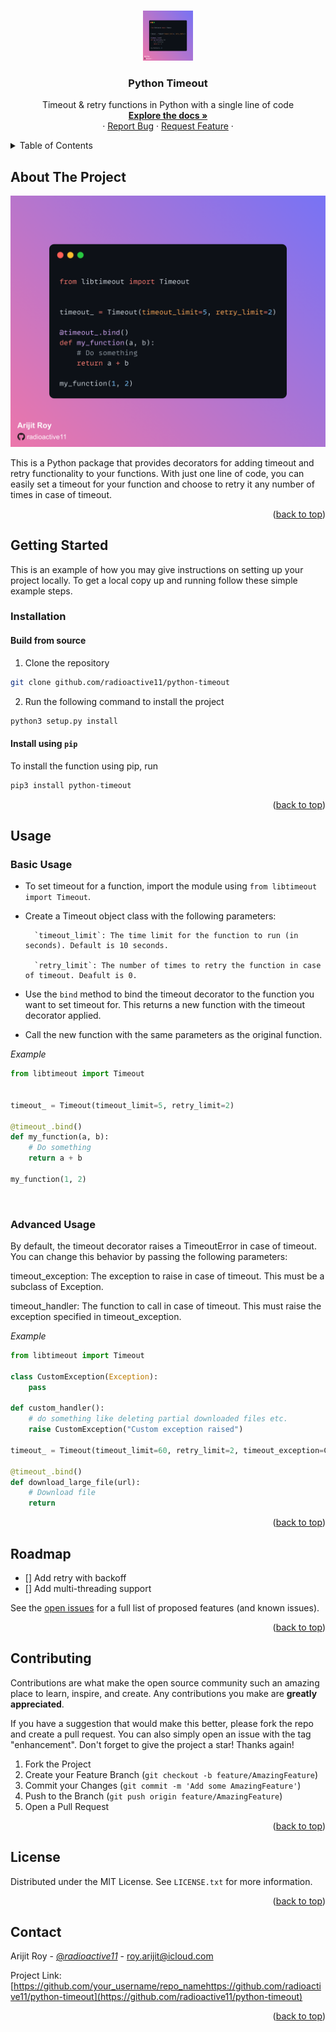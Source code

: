 <!-- Improved compatibility of back to top link: See: https://github.com/radioactive11/python-timeout/pull/73 -->
<a name="readme-top"></a>

<!-- PROJECT LOGO -->
<br />
<div align="center">
  <a href="https://github.com/radioactive11/python-timeout">
    <img src="./.github/banner.png" alt="Logo" width="80" height="80">
  </a>

  <h3 align="center">Python Timeout</h3>

  <p align="center">
    Timeout & retry functions in Python with a single line of code
    <br />
    <a href="https://github.com/radioactive11/python-timeout"><strong>Explore the docs »</strong></a>
    <br />
    ·
    <a href="https://github.com/radioactive11/python-timeout/issues">Report Bug</a>
    ·
    <a href="https://github.com/radioactive11/python-timeout/issues">Request Feature</a>
    ·
  </p>
</div>



<!-- TABLE OF CONTENTS -->
<details>
  <summary>Table of Contents</summary>
  <ol>
    <li>
      <a href="#about-the-project">About The Project</a>
    </li>
    <li>
      <a href="#getting-started">Getting Started</a>
      <ul>
        <li><a href="#installation">Installation</a></li>
      </ul>
    </li>
    <li><a href="#usage">Usage</a></li>
    <ul>
        <li><a href="#basic-usage">Basic Usage</a></li>
        <li><a href="#advanced-usage">Advanced Usage</a></li>
    </ul>
    <li><a href="#roadmap">Roadmap</a></li>
    <li><a href="#contributing">Contributing</a></li>
    <li><a href="#license">License</a></li>
    <li><a href="#contact">Contact</a></li>
  </ol>
</details>



<!-- ABOUT THE PROJECT -->
## About The Project

<img src="./.github/banner.png">

This is a Python package that provides decorators for adding timeout and retry functionality to your functions. With just one line of code, you can easily set a timeout for your function and choose to retry it any number of times in case of timeout.

<p align="right">(<a href="#readme-top">back to top</a>)</p>


<!-- GETTING STARTED -->
## Getting Started

This is an example of how you may give instructions on setting up your project locally.
To get a local copy up and running follow these simple example steps.


### Installation

#### Build from source

1. Clone the repository

```sh
git clone github.com/radioactive11/python-timeout
```

2. Run the following command to install the project
```sh
python3 setup.py install
```


#### Install using `pip`

To install the function using pip, run

```sh
pip3 install python-timeout
```


<p align="right">(<a href="#readme-top">back to top</a>)</p>


<!-- USAGE EXAMPLES -->
## Usage

### Basic Usage

- To set timeout for a function, import the module using `from libtimeout import Timeout`.

- Create a Timeout object class with the following parameters:

        `timeout_limit`: The time limit for the function to run (in seconds). Default is 10 seconds.

        `retry_limit`: The number of times to retry the function in case of timeout. Deafult is 0.

- Use the `bind` method to bind the timeout decorator to the function you want to set timeout for. This returns a new function with the timeout decorator applied.

- Call the new function with the same parameters as the original function.

*Example*

```python
from libtimeout import Timeout


timeout_ = Timeout(timeout_limit=5, retry_limit=2)

@timeout_.bind()
def my_function(a, b):
    # Do something
    return a + b

my_function(1, 2)

```
<br>

### Advanced Usage

By default, the timeout decorator raises a TimeoutError in case of timeout. You can change this behavior by passing the following parameters:

timeout_exception: The exception to raise in case of timeout. This must be a subclass of Exception.

timeout_handler: The function to call in case of timeout. This must raise the exception specified in timeout_exception.

*Example*

```python
from libtimeout import Timeout

class CustomException(Exception):
    pass

def custom_handler():
    # do something like deleting partial downloaded files etc.
    raise CustomException("Custom exception raised")

timeout_ = Timeout(timeout_limit=60, retry_limit=2, timeout_exception=CustomException, timeout_handler=custom_handler)

@timeout_.bind()
def download_large_file(url):
    # Download file
    return

```



<p align="right">(<a href="#readme-top">back to top</a>)</p>



<!-- ROADMAP -->
## Roadmap

- [] Add retry with backoff
- [] Add multi-threading support


See the [open issues](https://github.com/radioactive11/python-timeout/issues) for a full list of proposed features (and known issues).

<p align="right">(<a href="#readme-top">back to top</a>)</p>



<!-- CONTRIBUTING -->
## Contributing

Contributions are what make the open source community such an amazing place to learn, inspire, and create. Any contributions you make are **greatly appreciated**.

If you have a suggestion that would make this better, please fork the repo and create a pull request. You can also simply open an issue with the tag "enhancement".
Don't forget to give the project a star! Thanks again!

1. Fork the Project
2. Create your Feature Branch (`git checkout -b feature/AmazingFeature`)
3. Commit your Changes (`git commit -m 'Add some AmazingFeature'`)
4. Push to the Branch (`git push origin feature/AmazingFeature`)
5. Open a Pull Request

<p align="right">(<a href="#readme-top">back to top</a>)</p>



<!-- LICENSE -->
## License

Distributed under the MIT License. See `LICENSE.txt` for more information.

<p align="right">(<a href="#readme-top">back to top</a>)</p>



<!-- CONTACT -->
## Contact

Arijit Roy - [@_radioactive11_](https://twitter.com/_radioactive11_) - roy.arijit@icloud.com

Project Link: [https://github.com/your_username/repo_namehttps://github.com/radioactive11/python-timeout](https://github.com/radioactive11/python-timeout)

<p align="right">(<a href="#readme-top">back to top</a>)</p>
